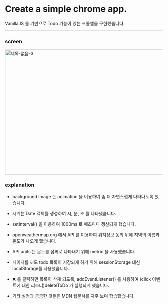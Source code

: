 # Create a simple chrome app.

VanillaJS 를 기반으로 Todo 기능이 있는 크롬앱을 구현했습니다.

---

### screen

<img src="https://user-images.githubusercontent.com/59306143/101284770-06905600-3825-11eb-86de-36590321f1ec.gif" alt="제목-없음-3" width="600" height="400"/>
   
### explanation

- background image 는 animation 을 이용하여 좀 더 자연스럽게 나타나도록 했습니다.

- 시계는 Date 객체를 생성하여 시, 분, 초 를 나타냈습니다.

- setInterval() 을 이용하여 1000ms 로 매초마다 갱신되게 했습니다.

- openweathermap.org 에서 API 를 이용하여 위치정보 동의 뒤에 지역의 이름과 온도가 나오게 했습니다.

- API units 는 온도를 섭씨로 나타내기 위해 metric 을 사용했습니다.

- 페이지를 꺼도 todo 목록이 저장되게 하기 위해 sessionStorage 대신 localStorage를 사용했습니다.

- ❌ 를 클릭하면 목록이 삭제 되도록, addEventListener() 를 사용하여 (click 이벤트에 대한 리스너)deleteToDo 가 실행되게 했습니다.

- 기타 설정과 궁금한 것들은 MDN 웹문서를 자주 보며 학습했습니다.
